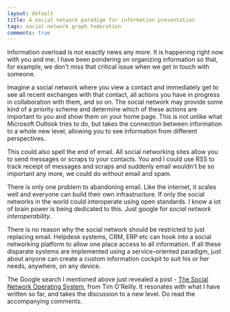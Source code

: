 ```yaml
---
layout: default
title: A social network paradigm for information presentation
tags: social network graph federation
comments: true
---
```


Information overload is not exactly news any more. It is happening right now with you and me. I have been pondering on organizing information so that, for example, we don't miss that critical issue when we get in touch with someone.

Imagine a social network where you view a contact and immediately get to see all recent exchanges with that contact, all actions you have in progress in collaboration with them, and so on. The social network may provide some kind of a priority scheme and determine which of these actions are important to you and show them on your home page. This is not unlike what Microsoft Outlook tries to do, but takes the connection between information to a whole new level, allowing you to see information from different perspectives.

This could also spell the end of email. All social networking sites allow you to send messages or scraps to your contacts. You and I could use RSS to track receipt of messages and scraps and suddenly email wouldn't be so important any more, we could do without email and spam.

There is only one problem to abandoning email. Like the internet, it scales well and everyone can build their own infrastructure. If only the social networks in the world could interoperate using open standards. I know a lot of brain power is being dedicated to this. Just google for _social network interoperability_.

There is no reason why the social network should be restricted to just replacing email. Helpdesk systems, CRM, ERP etc can hook into a social networking platform to allow one place access to all information. If all these disparate systems are implemented using a service-oriented paradigm, just about anyone can create a custom information cockpit to suit his or her needs, anywhere, on any device.

The Google search I mentioned above just revealed a post - [The Social Network Operating System](http://radar.oreilly.com/2007/10/the-social-network-operating-s.html), from Tim O'Reilly. It resonates with what I have written so far, and takes the discussion to a new level. Do read the accompanying comments.
